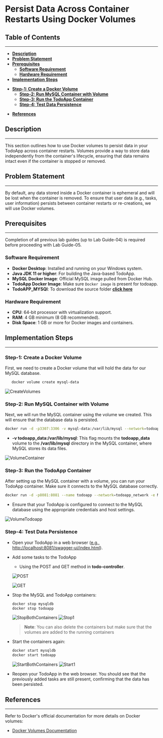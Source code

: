 # **Persist Data Across Container Restarts Using Docker Volumes**

## **Table of Contents**
---
* [**Description**](#description)  
* [**Problem Statement**](#problem-statement)  
* [**Prerequisites**](#prerequisites)
  - [**Software Requirement**](#software-requirement)  
  - [**Hardware Requirement**](#hardware-requirement)  
* [**Implementation Steps**](#implementation-steps) 
- [**Step-1: Create a Docker Volume**](#step-1-create-a-docker-volume)  
  - [**Step-2: Run MySQL Container with Volume**](#step-2-run-mysql-container-with-volume)  
  - [**Step-3: Run the TodoApp Container**](#step-3-run-the-todoapp-container)
  - [**Step-4: Test Data Persistence**](#step-4-test-data-persistence) 
* [**References**](#references)

## **Description**
---
This section outlines how to use Docker volumes to persist data in your TodoApp across container restarts. Volumes provide a way to store data independently from the container's lifecycle, ensuring that data remains intact even if the container is stopped or removed.

## **Problem Statement**
---
By default, any data stored inside a Docker container is ephemeral and will be lost when the container is removed. To ensure that user data (e.g., tasks, user information) persists between container restarts or re-creations, we will use Docker volumes.

## **Prerequisites**
---
Completion of all previous lab guides (up to Lab Guide-04) is required before proceeding with Lab Guide-05.

### **Software Requirement**

- **Docker Desktop**: Installed and running on your Windows system.
- **Java JDK 11 or higher**: For building the Java-based TodoApp.
- **MySQL Docker Image**: Official MySQL image pulled from Docker Hub.
- **TodoApp Docker Image**: Make sure `Docker image` is present for todoapp.
- **TodoAPP_MYSQl**: To download the source folder [**click here**](https://github.com/SwayaanTechnologies/TodoApp_MySQL/archive/refs/heads/main.zip)



### **Hardware Requirement**

- **CPU**: 64-bit processor with virtualization support.
- **RAM**: 4 GB minimum (8 GB recommended).
- **Disk Space**: 1 GB or more for Docker images and containers.



## **Implementation Steps**
---

### **Step-1: Create a Docker Volume**
First, we need to create a Docker volume that will hold the data for our MySQL database.

```bash
   docker volume create mysql-data
```

![CreateVolumes](../Docker/Images/CreateVolume.png)

### **Step-2: Run MySQL Container with Volume**
Next, we will run the MySQL container using the volume we created. This will ensure that the database data is persisted.

  ```bash
  docker run -d -p3307:3306 -v mysql-data:/var/lib/mysql --network=todoapp_network -e MYSQL_ROOT_PASSWORD=P@ssw0rd -e MYSQL_DATABASE=tododb --name=mysqldb mysql
  ```


  - **-v todoapp_data:/var/lib/mysql**: This flag mounts the **todoapp_data** volume to the **/var/lib/mysql** directory in the MySQL container, where MySQL stores its data files.

![VolumeContainer](../Docker/Images/VolumeContainer.png)

### **Step-3: Run the TodoApp Container**

After setting up the MySQL container with a volume, you can run your TodoApp container. Make sure it connects to the MySQL database correctly.

  ```bash
  docker run -d -p8081:8081 --name todoapp --network=todoapp_network -e MYSQL_HOST=mysqldb todoapp
  ```

  - Ensure that your TodoApp is configured to connect to the MySQL database using the appropriate credentials and host settings.

  ![VolumeTodoapp](../Docker/Images/VolumeTodoapp.png)

### **Step-4: Test Data Persistence**

* Open your TodoApp in a web browser ([e.g., http://localhost:8081/swagger-ui/index.html](http://localhost:8081/swagger-ui/index.html)).

* Add some tasks to the TodoApp
  - Using the POST and GET method in **todo-controller**.

  ![POST](../Docker/Images/POST.png)

  ![GET](../Docker/Images/GET.png)

* Stop the MySQL and TodoApp containers:
  
  ```bash
  docker stop mysqldb
  docker stop todoapp
  ```

  ![StopBothContainers](../Docker/Images/StopBothContainers.png)
  ![Stop1](../Docker/Images/StopBothContainers1.png)

  >**Note**: You can also delete the containers but make sure that the volumes are added to the running containers

* Start the containers again:

  ```bash
  docker start mysqldb
  docker start todoapp
  ```

  ![StartBothContainers](../Docker/Images/startbothcontainers.png)
  ![Start1](../Docker/Images/startbothcontainers1.png)

* Reopen your TodoApp in the web browser. You should see that the previously added tasks are still present, confirming that the data has been persisted.

## **References**
---
Refer to Docker's official documentation for more details on Docker volumes:
- [Docker Volumes Documentation](https://docs.docker.com/storage/volumes/)


 


